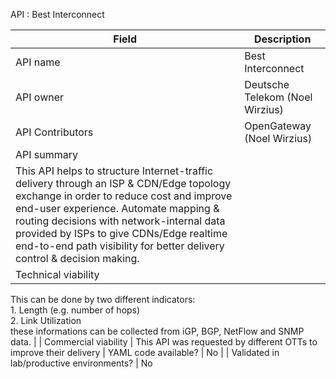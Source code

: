 API : Best Interconnect   


| Field                                     | Description                                                                                                                                                                                                                                                                                                                                     |
| ----------------------------------------- | ----------------------------------------------------------------------------------------------------------------------------------------------------------------------------------------------------------------------------------------------------------------------------------------------------------------------------------------------- |
| API name                                  | Best Interconnect                                                                                                       |
| API owner                                 | Deutsche Telekom (Noel Wirzius)                                                                                                                         |
| API Contributors                          | OpenGateway (Noel Wirzius)                                                                                                                         |
| API summary                               | 
This API helps to structure Internet-traffic delivery through an ISP & CDN/Edge topology exchange in order to reduce cost and improve end-user experience. Automate mapping & routing decisions with network-internal data provided by ISPs to give CDNs/Edge realtime end-to-end path visibility for better delivery control & decision making. |
| Technical viability                       | 
This can be done by two different indicators: <br> 1. Length (e.g. number of hops) <br> 2. Link Utilization <br> these informations can be collected from iGP, BGP, NetFlow and SNMP data. 
                                                                              |
| Commercial viability                      | This API was requested by different OTTs to improve their delivery 
| YAML code available?                      | No                                                                                                                                                                                                                                                                                                     |
| Validated in lab/productive environments? | No  

